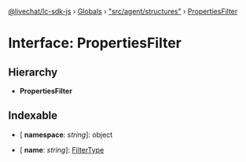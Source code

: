 [@livechat/lc-sdk-js](../README.md) › [Globals](../globals.md) › ["src/agent/structures"](../modules/_src_agent_structures_.md) › [PropertiesFilter](_src_agent_structures_.propertiesfilter.md)

# Interface: PropertiesFilter

## Hierarchy

* **PropertiesFilter**

## Indexable

* \[ **namespace**: *string*\]: object

* \[ **name**: *string*\]: [FilterType](_src_agent_structures_.filtertype.md)
